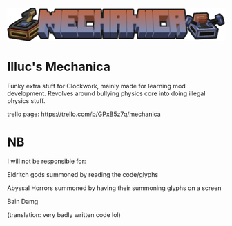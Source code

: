 ![Logo-Recovered](mechanica.png)

# Illuc's Mechanica

Funky extra stuff for Clockwork, mainly made for learning mod development.
Revolves around bullying physics core into doing illegal physics stuff.

trello page:
https://trello.com/b/GPxB5z7q/mechanica

# NB

I will not be responsible for:

Eldritch gods summoned by reading the code/glyphs

Abyssal Horrors summoned by having their summoning glyphs on a screen

Bain Damg

(translation: very badly written code lol)
